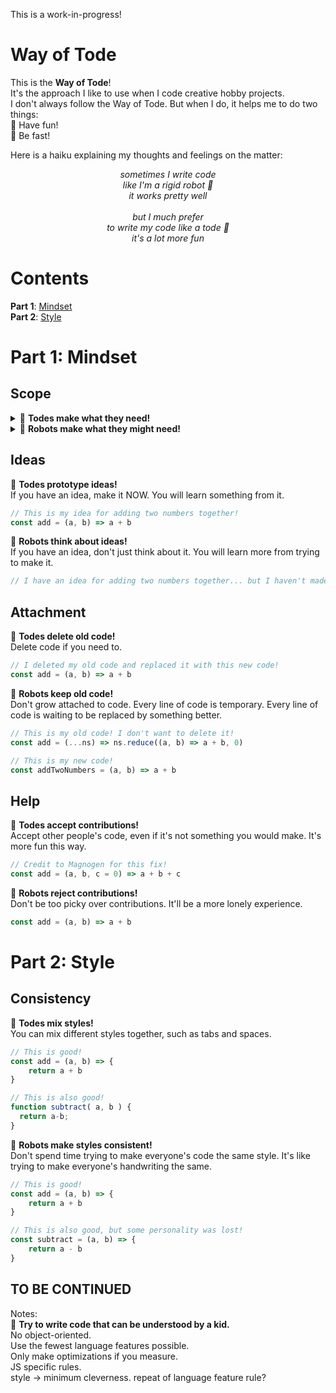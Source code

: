 This is a work-in-progress!

# Way of Tode

This is the **Way of Tode**!<br>
It's the approach I like to use when I code creative hobby projects.<br>
I don't always follow the Way of Tode. But when I do, it helps me to do two things:<br>
🐸 Have fun!<br>
🐸 Be fast!<br>

Here is a haiku explaining my thoughts and feelings on the matter:
<p align="center">
	<i>sometimes I write code<br>
	like I'm a rigid robot 🤖<br>
	it works pretty well<br>
<br>
	but I much prefer<br>
	to write my code like a tode 🐸<br>
	it's a lot more fun<br></i>
</p>

# Contents 
**Part 1**: [Mindset](#part-1-mindset)<br>
**Part 2**: [Style](#part-2-style)<br>

# Part 1: Mindset
## Scope
<details>
<summary>
	🐸 <b>Todes make what they need!</b>
</summary>

Make what you need (nothing more, nothing less).
```js
// We need to add two numbers together!
const add = (a, b) => a + b
```

</details>

<details><summary>🤖 <b>Robots make what they might need!</b></summary>

Don't spend time making what you might never need.
```js
// We need to add two numbers together! We MIGHT need to add together more than two numbers!
const add = (...ns) => ns.reduce((a, b) => a + b, 0)
```

</details>
	
## Ideas
🐸 **Todes prototype ideas!**<br>
If you have an idea, make it NOW. You will learn something from it.
```js
// This is my idea for adding two numbers together!
const add = (a, b) => a + b
```

🤖 **Robots think about ideas!**<br>
If you have an idea, don't just think about it. You will learn more from trying to make it.
```js
// I have an idea for adding two numbers together... but I haven't made it yet!
```

## Attachment
🐸 **Todes delete old code!**<br>
Delete code if you need to.
```js
// I deleted my old code and replaced it with this new code!
const add = (a, b) => a + b
```

🤖 **Robots keep old code!**<br>
Don't grow attached to code. Every line of code is temporary. Every line of code is waiting to be replaced by something better.
```js
// This is my old code! I don't want to delete it!
const add = (...ns) => ns.reduce((a, b) => a + b, 0)

// This is my new code!
const addTwoNumbers = (a, b) => a + b
```

## Help
🐸 **Todes accept contributions!**<br>
Accept other people's code, even if it's not something you would make. It's more fun this way.
```js
// Credit to Magnogen for this fix!
const add = (a, b, c = 0) => a + b + c
```

🤖 **Robots reject contributions!**<br>
Don't be too picky over contributions. It'll be a more lonely experience.
```js
const add = (a, b) => a + b
```

# Part 2: Style
## Consistency
🐸 **Todes mix styles!**<br>
You can mix different styles together, such as tabs and spaces.

```js
// This is good!
const add = (a, b) => {
	return a + b
}

// This is also good!
function subtract( a, b ) {
  return a-b;
}
```

🤖 **Robots make styles consistent!**<br>
Don't spend time trying to make everyone's code the same style. It's like trying to make everyone's handwriting the same.

```js
// This is good!
const add = (a, b) => {
	return a + b
}

// This is also good, but some personality was lost!
const subtract = (a, b) => {
	return a - b
}
```

## TO BE CONTINUED
Notes:<br>
🐸 **Try to write code that can be understood by a kid.**<br>
No object-oriented.<br>
Use the fewest language features possible.<br>
Only make optimizations if you measure.<br>
JS specific rules.<br>
style -> minimum cleverness. repeat of language feature rule?<br>
